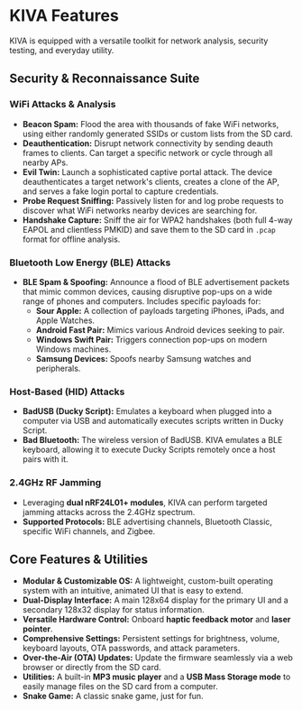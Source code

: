 
# KIVA Features

KIVA is equipped with a versatile toolkit for network analysis, security testing, and everyday utility.

## Security & Reconnaissance Suite

### WiFi Attacks & Analysis

-   **Beacon Spam:** Flood the area with thousands of fake WiFi networks, using either randomly generated SSIDs or custom lists from the SD card.
-   **Deauthentication:** Disrupt network connectivity by sending deauth frames to clients. Can target a specific network or cycle through all nearby APs.
-   **Evil Twin:** Launch a sophisticated captive portal attack. The device deauthenticates a target network's clients, creates a clone of the AP, and serves a fake login portal to capture credentials.
-   **Probe Request Sniffing:** Passively listen for and log probe requests to discover what WiFi networks nearby devices are searching for.
-   **Handshake Capture:** Sniff the air for WPA2 handshakes (both full 4-way EAPOL and clientless PMKID) and save them to the SD card in `.pcap` format for offline analysis.

### Bluetooth Low Energy (BLE) Attacks

-   **BLE Spam & Spoofing:** Announce a flood of BLE advertisement packets that mimic common devices, causing disruptive pop-ups on a wide range of phones and computers. Includes specific payloads for:
    -   **Sour Apple:** A collection of payloads targeting iPhones, iPads, and Apple Watches.
    -   **Android Fast Pair:** Mimics various Android devices seeking to pair.
    -   **Windows Swift Pair:** Triggers connection pop-ups on modern Windows machines.
    -   **Samsung Devices:** Spoofs nearby Samsung watches and peripherals.

### Host-Based (HID) Attacks

-   **BadUSB (Ducky Script):** Emulates a keyboard when plugged into a computer via USB and automatically executes scripts written in Ducky Script.
-   **Bad Bluetooth:** The wireless version of BadUSB. KIVA emulates a BLE keyboard, allowing it to execute Ducky Scripts remotely once a host pairs with it.

### 2.4GHz RF Jamming

-   Leveraging **dual nRF24L01+ modules**, KIVA can perform targeted jamming attacks across the 2.4GHz spectrum.
-   **Supported Protocols:** BLE advertising channels, Bluetooth Classic, specific WiFi channels, and Zigbee.

## Core Features & Utilities

-   **Modular & Customizable OS:** A lightweight, custom-built operating system with an intuitive, animated UI that is easy to extend.
-   **Dual-Display Interface:** A main 128x64 display for the primary UI and a secondary 128x32 display for status information.
-   **Versatile Hardware Control:** Onboard **haptic feedback motor** and **laser pointer**.
-   **Comprehensive Settings:** Persistent settings for brightness, volume, keyboard layouts, OTA passwords, and attack parameters.
-   **Over-the-Air (OTA) Updates:** Update the firmware seamlessly via a web browser or directly from the SD card.
-   **Utilities:** A built-in **MP3 music player** and a **USB Mass Storage mode** to easily manage files on the SD card from a computer.
-   **Snake Game:** A classic snake game, just for fun.
